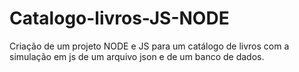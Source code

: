 # Catalogo-livros-JS-NODE
Criação de um projeto NODE e JS para um catálogo de livros com a simulação em js de um arquivo json e de um banco de dados.
